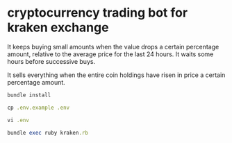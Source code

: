 # cryptocurrency trading bot for kraken exchange

It keeps buying small amounts when the value drops a certain percentage amount, relative to the average price for the last 24 hours. It waits some hours before successive buys.

It sells everything when the entire coin holdings have risen in price a certain percentage amount.

```ruby
bundle install

cp .env.example .env

vi .env

bundle exec ruby kraken.rb
```
